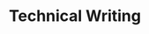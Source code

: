 ---
id: technical-writing
title: Technical Writing
description: The use-case of technical writing
position: 2
---